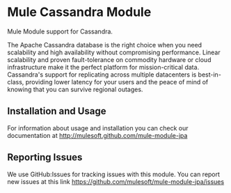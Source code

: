 Mule Cassandra Module
====================

Mule Module support for Cassandra.

The Apache Cassandra database is the right choice when you need scalability and high availability without
compromising performance. Linear scalability and proven fault-tolerance on commodity hardware or cloud infrastructure
make it the perfect platform for mission-critical data. Cassandra's support for replicating across multiple
datacenters is best-in-class, providing lower latency for your users and the peace of mind of knowing that
you can survive regional outages.


Installation and Usage
----------------------

For information about usage and installation you can check our documentation at http://mulesoft.github.com/mule-module-jpa

Reporting Issues
----------------

We use GitHub:Issues for tracking issues with this module. You can report new issues at this
link https://github.com/mulesoft/mule-module-jpa/issues
